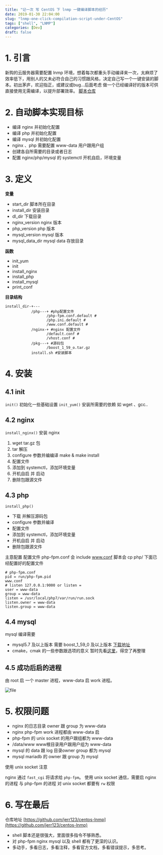 ```yaml
---
title: "记一次 写 CentOS 下 lnmp 一键编译脚本的经历"
date: 2019-01-30 22:04:00
slug: "lnmp-one-click-compilation-script-under-CentOS"
tags: ["shell", "LNMP"]
categories: [Dev]
draft: false
---
```


# 1. 引言
新购的云服务器需要配置 lnmp 环境，想着每次都重头手动编译来一次，太麻烦了效率低下，用别人的又未必符合自己的习惯跟风格，决定自己写一个一键安装的脚本。初出茅庐，欢迎指正，或建议或bug...后面考虑 做一个已经编译好的版本可供直接使用无需编译，以提升部署效率。
[脚本仓库](https://github.com/ethanzyang/centos-lnmp)
# 2. 自动脚本实现目标
* 编译 nginx 并初始化配置
* 编译 php 并初始化配置
* 编译 mysql 并初始化配置
* nginx 、php 需要配置 www-data 用户跟用户组
* 创建各自所需要的目录或者日志
* 配置 nginx/php/mysql 的 systemctl 开机自启，环境变量

# 3. 定义
**变量**
* start_dir 脚本所在目录
* install_dir 安装目录
* dl_dir 下载目录
* nginx_version nginx 版本
* php_version php 版本
* mysql_version mysql 版本
* mysql_data_dir mysql data 存放目录

**函数**
* init_yum
* init
* install_nginx
* install_php
* install_mysql
* print_conf

**目录结构**
```
install_dir-+---
            /php---+ #php配置文件
                   /php-fpm.conf.default #
                   /php.ini.default #
                   /www.conf.default #
            /nginx-+ #nginx 配置文件
                   /default.conf #
                   /vhost.conf #
            /pkg---+ #源码包
                   /boost_1_59_o.tar.gz
            install.sh #安装脚本
```
# 4. 安装
## 4.1 init
`init()` 初始化一些基础设置
`init_yum()` 安装所需要的依赖 如 wget 、gcc..
## 4.2 nginx
`install_nginx()` 安装 nginx
1. wget tar.gz 包
2. tar 解压
3. configure 参数并编编译 make & make install
4. 配置文件
4. 添加到 systemctl，添加环境变量
5. 开机自启 并 启动
6. 删除包跟源文件

## 4.3 php
`install_php()`
* 下载 并解压源码包
* configure 参数并编译
* 配置文件
* 添加到 systemctl，添加环境变量
* 开机自启 并 启动
* 删除包跟源文件

主意配置
配置文件 php-fpm.conf 会 include www.conf
脚本会 cp php/ 下面已经配置好的配置文件
```
# php-fpm.conf
pid = run/php-fpm.pid
www.conf
# listen 127.0.0.1:9000 or listen = 
user = www-data
group = www-data
listen = /usr/local/php7/var/run/run.sock
listen.owner = www-data
listen.group = www-data
```
## 4.4 mysql
mysql 编译需要 
* mysql5.7 及以上版本 需要 boost_1_59_0 及以上版本  [下载地址](https://sourceforge.net/projects/boost/files/boost/1.59.0/boost_1_59_0.tar.gz)
* cmake，cmak 的一些参数跟选项的意义 暂时先看[这里](https://dev.mysql.com/doc/mysql-sourcebuild-excerpt/5.7/en/source-configuration-options.html)，得空了再整理

## 4.5 成功后启的进程
由 root 启 一个 master 进程，www-data 启 work 进程。

![file](https://cdn.learnku.com/uploads/images/201901/30/23174/2uYV2fUt0e.png!large)

# 5. 权限问题

* nginx 的日志目录 owner 跟 group 为 www-data
* nginx php-fpm work 进程都由 www-data 启
* php-fpm 的 unix socket 的用户跟组都为 www-data
* /data/www www根目录用户跟用户组为 www-data
* mysql 的 data 跟 log 目录owner group 都为 mysql
* mysql mariadb 的 owner 跟 group 为 mysql

使用 unix socket 注意

nginx 通过 `fast_cgi` 将请求给 `php-fpm`。
使用 unix socket 通信，需要启 nginx 的进程 与 php-fpm 的进程 对 unix socket 都要有 `rw` 权限
# 6. 写在最后
仓库地址
[https://github.com/jerr123/centos-lnmp](https://github.com/jerr123/centos-lnmp)

* shell 脚本还是很强大，里面很多指令不够熟悉。
* 对 php-fpm nginx mysql 以及 shell 都有了更深的认识。
* 多动手，多看日志，多看注释，多看官方文档，多看错误提示，多思考。